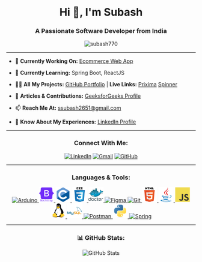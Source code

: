 <h1 align="center">Hi 👋, I'm Subash</h1>
<h3 align="center">A Passionate Software Developer from India</h3>

<p align="center">
  <img src="https://komarev.com/ghpvc/?username=subash770&label=Profile%20Views&color=0e75b6&style=flat" alt="subash770" />
</p>

---

- 🔭 **Currently Working On:** [Ecommerce Web App](https://github.com/Subash770/Ecom-Project-MicroService.git)

- 🌱 **Currently Learning:** Spring Boot, ReactJS

- 👨‍💻 **All My Projects:** [GitHub Portfolio](https://github.com/Subash770) | **Live Links:** [Prixima](https://tiny-centaur-a8249f.netlify.app/)  [Spinner](https://curious-cajeta-2325a9.netlify.app/)

- 📝 **Articles & Contributions:** [GeeksforGeeks Profile](https://www.geeksforgeeks.org/user/ssubash2651/contributions/)

- 📫 **Reach Me At:** ssubash2651@gmail.com

- 📄 **Know About My Experiences:** [LinkedIn Profile](https://www.linkedin.com/in/subash-r-)

---

<h3 align="center">Connect With Me:</h3>
<p align="center">
  <a href="https://linkedin.com/in/subash-r-" target="_blank"><img src="https://www.vectorlogo.zone/logos/linkedin/linkedin-icon.svg" alt="LinkedIn" width="40" height="40"/></a>
  <a href="mailto:ssubash2651@gmail.com" target="_blank"><img src="https://www.vectorlogo.zone/logos/gmail/gmail-icon.svg" alt="Gmail" width="40" height="40"/></a>
  <a href="https://github.com/Subash770" target="_blank"><img src="https://www.vectorlogo.zone/logos/github/github-icon.svg" alt="GitHub" width="40" height="40"/></a>
</p>

---

<h3 align="center">Languages & Tools:</h3>
<p align="center">
  <a href="https://www.arduino.cc/" target="_blank" rel="noreferrer">
    <img src="https://cdn.worldvectorlogo.com/logos/arduino-1.svg" alt="Arduino" width="40" height="40"/>
  </a>
  <a href="https://getbootstrap.com" target="_blank" rel="noreferrer">
    <img src="https://raw.githubusercontent.com/devicons/devicon/master/icons/bootstrap/bootstrap-plain-wordmark.svg" alt="Bootstrap" width="40" height="40"/>
  </a>
  <a href="https://www.cprogramming.com/" target="_blank" rel="noreferrer">
    <img src="https://raw.githubusercontent.com/devicons/devicon/master/icons/c/c-original.svg" alt="C" width="40" height="40"/>
  </a>
  <a href="https://www.w3schools.com/css/" target="_blank" rel="noreferrer">
    <img src="https://raw.githubusercontent.com/devicons/devicon/master/icons/css3/css3-original-wordmark.svg" alt="CSS3" width="40" height="40"/>
  </a>
  <a href="https://www.docker.com/" target="_blank" rel="noreferrer">
    <img src="https://raw.githubusercontent.com/devicons/devicon/master/icons/docker/docker-original-wordmark.svg" alt="Docker" width="40" height="40"/>
  </a>
  <a href="https://www.figma.com/" target="_blank" rel="noreferrer">
    <img src="https://www.vectorlogo.zone/logos/figma/figma-icon.svg" alt="Figma" width="40" height="40"/>
  </a>
  <a href="https://git-scm.com/" target="_blank" rel="noreferrer">
    <img src="https://www.vectorlogo.zone/logos/git-scm/git-scm-icon.svg" alt="Git" width="40" height="40"/>
  </a>
  <a href="https://www.w3.org/html/" target="_blank" rel="noreferrer">
    <img src="https://raw.githubusercontent.com/devicons/devicon/master/icons/html5/html5-original-wordmark.svg" alt="HTML5" width="40" height="40"/>
  </a>
  <a href="https://www.java.com" target="_blank" rel="noreferrer">
    <img src="https://raw.githubusercontent.com/devicons/devicon/master/icons/java/java-original.svg" alt="Java" width="40" height="40"/>
  </a>
  <a href="https://developer.mozilla.org/en-US/docs/Web/JavaScript" target="_blank" rel="noreferrer">
    <img src="https://raw.githubusercontent.com/devicons/devicon/master/icons/javascript/javascript-original.svg" alt="JavaScript" width="40" height="40"/>
  </a>
  <a href="https://www.linux.org/" target="_blank" rel="noreferrer">
    <img src="https://raw.githubusercontent.com/devicons/devicon/master/icons/linux/linux-original.svg" alt="Linux" width="40" height="40"/>
  </a>
  <a href="https://www.mysql.com/" target="_blank" rel="noreferrer">
    <img src="https://raw.githubusercontent.com/devicons/devicon/master/icons/mysql/mysql-original-wordmark.svg" alt="MySQL" width="40" height="40"/>
  </a>
  <a href="https://postman.com" target="_blank" rel="noreferrer">
    <img src="https://www.vectorlogo.zone/logos/getpostman/getpostman-icon.svg" alt="Postman" width="40" height="40"/>
  </a>
  <a href="https://www.python.org" target="_blank" rel="noreferrer">
    <img src="https://raw.githubusercontent.com/devicons/devicon/master/icons/python/python-original.svg" alt="Python" width="40" height="40"/>
  </a>
  <a href="https://spring.io/" target="_blank" rel="noreferrer">
    <img src="https://www.vectorlogo.zone/logos/springio/springio-icon.svg" alt="Spring" width="40" height="40"/>
  </a>
</p>

---

<h3 align="center">📊 GitHub Stats:</h3>
<p align="center">
  <img src="https://github-readme-stats.vercel.app/api?username=subash770&show_icons=true&locale=en" alt="GitHub Stats" />
</p>
